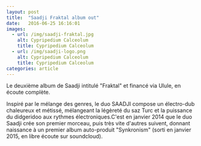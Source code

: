 ```yaml
---
layout: post
title:  "Saadji Fraktal album out"
date:   2016-06-25 16:16:01
images:
  - url: /img/saadji-fraktal.jpg
    alt: Cypripedium Calceolum
    title: Cypripedium Calceolum
  - url: /img/saadji-logo.png
    alt: Cypripedium Calceolum
    title: Cypripedium Calceolum
categories: article
---
```

Le deuxième album de Saadji intitulé "Fraktal" et financé via Ulule, en écoute complète.

Inspiré par le mélange des genres, le duo SAADJI compose un électro-dub chaleureux et métissé, mélangeant la légèreté du saz Turc et la puissance du didgeridoo aux rythmes électroniques.C'est en janvier 2014 que le duo Saadji crée son premier morceau, puis très vite d'autres suivent, donnant naissance à un premier album auto-produit "Synkronism" (sorti en janvier 2015, en libre écoute sur soundcloud).
